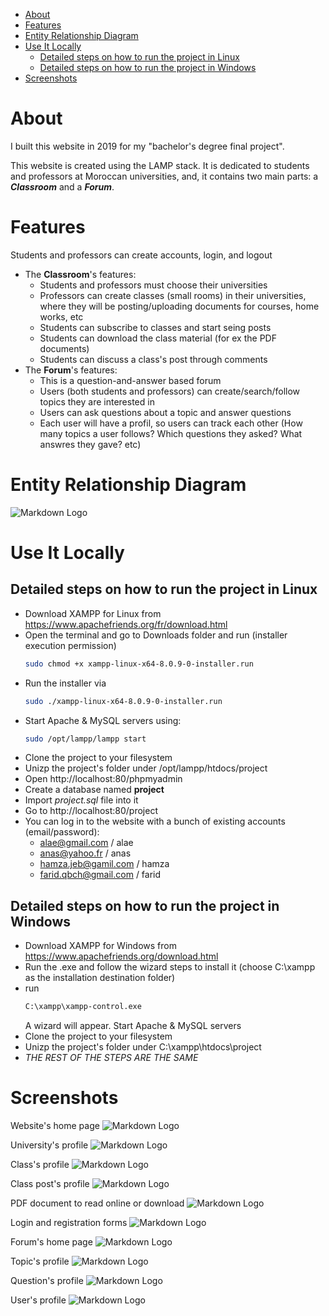 - [About](#about)
- [Features](#features)
- [Entity Relationship Diagram](#entity-relationship-diagram)
- [Use It Locally](#use-it-locally)
  - [Detailed steps on how to run the project in Linux](#detailed-steps-on-how-to-run-the-project-in-linux)
  - [Detailed steps on how to run the project in Windows](#detailed-steps-on-how-to-run-the-project-in-windows)
- [Screenshots](#screenshots)
  
# About

I built this website in 2019 for my "bachelor's degree final project".

This website is created using the LAMP stack. It is dedicated to students and professors at Moroccan universities, and, it contains two main parts: a _**Classroom**_ and a _**Forum**_.


# Features

Students and professors can create accounts, login, and logout

-   The **Classroom**'s features:
    -   Students and professors must choose their universities
    -   Professors can create classes (small rooms) in their universities, where they will be posting/uploading documents for courses, home works, etc
    -   Students can subscribe to classes and start seing posts
    -   Students can download the class material (for ex the PDF documents)
    -   Students can discuss a class's post through comments
-   The **Forum**'s features:
    -   This is a question-and-answer based forum
    -   Users (both students and professors) can create/search/follow topics they are interested in
    -   Users can ask questions about a topic and answer questions
    -   Each user will have a profil, so users can track each other (How many topics a user follows? Which questions they asked? What answres they gave? etc)


# Entity Relationship Diagram

![Markdown Logo](screenshots/db.png)


# Use It Locally

## Detailed steps on how to run the project in Linux

* Download XAMPP for Linux from https://www.apachefriends.org/fr/download.html
* Open the terminal and go to Downloads folder and run (installer execution permission) 
    ```bash
    sudo chmod +x xampp-linux-x64-8.0.9-0-installer.run
    ```
* Run the installer via
    ```bash
    sudo ./xampp-linux-x64-8.0.9-0-installer.run 
    ```
* Start Apache & MySQL servers using:
    ```bash
    sudo /opt/lampp/lampp start 
    ```
* Clone the project to your filesystem
* Unizp the project's folder under /opt/lampp/htdocs/project
* Open http://localhost:80/phpmyadmin
* Create a database named **project**
* Import *project.sql* file into it
* Go to http://localhost:80/project
* You can log in to the website with a bunch of existing accounts (email/password):
    * alae@gmail.com / alae
    * anas@yahoo.fr / anas
    * hamza.jeb@gamil.com / hamza
    * farid.qbch@gmail.com / farid

## Detailed steps on how to run the project in Windows

* Download XAMPP for Windows from https://www.apachefriends.org/download.html
* Run the .exe and follow the wizard steps to install it (choose C:\xampp as the installation destination folder)
* run 
    ```bash
    C:\xampp\xampp-control.exe
    ``` 
    A wizard will appear. Start Apache & MySQL servers
* Clone the project to your filesystem
* Unizp the project's folder under C:\xampp\htdocs\project
* *THE REST OF THE STEPS ARE THE SAME*


# Screenshots

Website's home page
![Markdown Logo](screenshots/1-home.png)

University's profile
![Markdown Logo](screenshots/2-univ-Screenshot-20201010162748-766x783.png)

Class's profile
![Markdown Logo](screenshots/3-class1-Screenshot-20201010162803-767x803.png)

Class post's profile
![Markdown Logo](screenshots/4-post-Screenshot-20201010162847-767x756.png)

PDF document to read online or download
![Markdown Logo](screenshots/5-pdf-Screenshot-20201010163200-1352x540.png)

Login and registration forms
![Markdown Logo](screenshots/6-login_and_registration.png)

Forum's home page
![Markdown Logo](screenshots/7-forum-home.png)

Topic's profile
![Markdown Logo](screenshots/8-topic-home.png)

Question's profile
![Markdown Logo](screenshots/9-question_home.png)

User's profile
![Markdown Logo](screenshots/10-profile.png)
